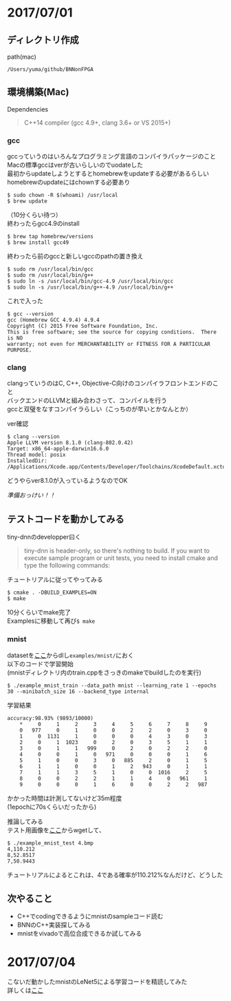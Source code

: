 # 2017/07/01
## ディレクトリ作成
path(mac)
```html:path
/Users/yuma/github/BNNonFPGA
```  
## 環境構築(Mac)  
Dependencies  
>C++14 compiler (gcc 4.9+, clang 3.6+ or VS 2015+)  

### gcc  
gccっていうのはいろんなプログラミング言語のコンパイラパッケージのこと  
Macの標準gccはverが古いらしいのでuodateした  
最初からupdateしようとするとhomebrewをupdateする必要があるらしい  
homebrewのupdateにはchownする必要あり
```
$ sudo chown -R $(whoami) /usr/local
$ brew update
```
（10分くらい待つ）  
終わったらgcc4.9のinstall
```
$ brew tap homebrew/versions
$ brew install gcc49
```
終わったら前のgccと新しいgccのpathの置き換え  
```
$ sudo rm /usr/local/bin/gcc
$ sudo rm /usr/local/bin/g++
$ sudo ln -s /usr/local/bin/gcc-4.9 /usr/local/bin/gcc
$ sudo ln -s /usr/local/bin/g++-4.9 /usr/local/bin/g++
```
これで入った  
```
$ gcc --version
gcc (Homebrew GCC 4.9.4) 4.9.4
Copyright (C) 2015 Free Software Foundation, Inc.
This is free software; see the source for copying conditions.  There is NO
warranty; not even for MERCHANTABILITY or FITNESS FOR A PARTICULAR PURPOSE.
```

### clang  
clangっていうのはC, C++, Objective-C向けのコンパイラフロントエンドのこと  
バックエンドのLLVMと組み合わさって、コンパイルを行う  
gccと双璧をなすコンパイラらしい（こっちのが早いとかなんとか）  

ver確認
```
$ clang --version
Apple LLVM version 8.1.0 (clang-802.0.42)
Target: x86_64-apple-darwin16.6.0
Thread model: posix
InstalledDir: /Applications/Xcode.app/Contents/Developer/Toolchains/XcodeDefault.xctoolchain/usr/bin
```
どうやらver8.1.0が入っているようなのでOK

*準備おっけい！！*

## テストコードを動かしてみる
tiny-dnnのdevelopper曰く
>tiny-dnn is header-only, so there's nothing to build. If you want to execute sample program or unit tests, you need to install cmake and type the following commands:

チュートリアルに従ってやってみる  
```
$ cmake . -DBUILD_EXAMPLES=ON
$ make
```
10分くらいでmake完了  
Examplesに移動して再び`$ make`

### mnist
datasetを[ここ](http://yann.lecun.com/exdb/mnist/)からdlし`examples/mnist/`におく  
以下のコードで学習開始  
(mnistディレクトリ内のtrain.cppをさっきのmakeでbuildしたのを実行)
```
$ ./example_mnist_train --data_path mnist --learning_rate 1 --epochs 30 --minibatch_size 16 --backend_type internal
```
学習結果
```
accuracy:98.93% (9893/10000)
    *     0     1     2     3     4     5     6     7     8     9
    0   977     0     1     0     0     2     2     0     3     0
    1     0  1131     1     0     0     0     4     3     0     3
    2     0     1  1023     0     2     0     3     5     1     1
    3     0     1     1   999     0     2     0     2     2     0
    4     0     0     1     0   971     0     0     0     1     6
    5     1     0     0     3     0   885     2     0     1     5
    6     1     1     0     0     1     2   943     0     1     1
    7     1     1     3     5     1     0     0  1016     2     5
    8     0     0     2     2     1     1     4     0   961     1
    9     0     0     0     1     6     0     0     2     2   987
```
かかった時間は計測してないけど35m程度  
(1epochに70sくらいだったから)  

推論してみる  
テスト用画像を[ここ](https://raw.githubusercontent.com/wiki/tiny-dnn/tiny-dnn/4.bmp)からwgetして、
```
$ ./example_mnist_test 4.bmp
4,110.212
8,52.8517
7,50.9443
```
チュートリアルによるとこれは、4である確率が110.212%なんだけど、どうした  

## 次やること  
* C++でcodingできるようにmnistのsampleコード読む
* BNNのC++実装探してみる
* mnistをvivadoで高位合成できるか試してみる

# 2017/07/04  
こないだ動かしたmnistのLeNet5による学習コードを精読してみた  
詳しくは[ここ](https://github.com/yumfab-eeis/BNNonFPGA/blob/master/udst_train.md)  
    
